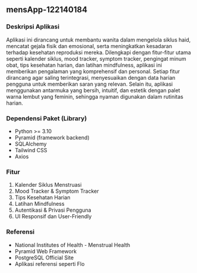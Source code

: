 ## mensApp-122140184

### Deskripsi Aplikasi
Aplikasi ini dirancang untuk membantu wanita dalam mengelola siklus haid, mencatat gejala fisik dan emosional, serta meningkatkan kesadaran terhadap kesehatan reproduksi mereka. Dilengkapi dengan fitur-fitur utama seperti kalender siklus, mood tracker, symptom tracker, pengingat minum obat, tips kesehatan harian, dan latihan mindfulness, aplikasi ini memberikan pengalaman yang komprehensif dan personal. Setiap fitur dirancang agar saling terintegrasi, menyesuaikan dengan data harian pengguna untuk memberikan saran yang relevan. Selain itu, aplikasi menggunakan antarmuka yang bersih, intuitif, dan estetik dengan palet warna lembut yang feminin, sehingga nyaman digunakan dalam rutinitas harian.

### Dependensi Paket (Library)
- Python >= 3.10
- Pyramid (framework backend)
- SQLAlchemy
- Tailwind CSS 
- Axios

### Fitur
1. Kalender Siklus Menstruasi
2. Mood Tracker & Symptom Tracker
3. Tips Kesehatan Harian
4. Latihan Mindfulness
5. Autentikasi & Privasi Pengguna
6. UI Responsif dan User-Friendly

### Referensi 
- National Institutes of Health - Menstrual Health
- Pyramid Web Framework
- PostgreSQL Official Site
- Aplikasi referensi seperti Flo

